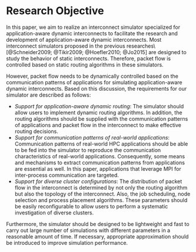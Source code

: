 # Research Objective

In this paper, we aim to realize an interconnect simulator specialized for
application-aware dynamic interconnects to facilitate the research and
development of application-aware dynamic interconnects. Most interconnect
simulators proposed in the previous researches\ [@Schneider2009; @Tikir2009;
@Hoefler2010; @Jo2015] are designed to study the behavior of static
interconnects. Therefore, packet flow is controlled based on static routing
algorithms in these simulators.

However, packet flow needs to be dynamically controlled based on the
communication patterns of applications for simulating application-aware
dynamic interconnects. Based on this  discussion, the requirements for our
simulator are described as follows:

- _Support for application-aware dynamic routing_: The simulator should allow
  users to implement dynamic routing algorithms. In addition, the routing
  algorithms should be supplied with the communication patterns of
  applications and packet flow in the interconnect to make effective routing
  decisions.
- _Support for communication patterns of real-world applications_:
  Communication patterns of real-world HPC applications should be able to be
  fed into the simulator to reproduce the communication characteristics of
  real-world applications. Consequently, some means and mechanisms to extract
  communication patterns from applications are essential as well. In this
  paper, applications that leverage MPI for inter-process communication are
  targeted.
- _Support for diverse cluster configurations_: The distribution of packet
  flow in the interconnect is determined by not only the routing algorithm but
  also the topology of the interconnect. Also, the job scheduling, node
  selection and process placement algorithms. These parameters should be
  easily reconfigurable to allow users to perform a systematic investigation
  of diverse clusters.

Furthermore, the simulator should be designed to be lightweight and fast to
carry out large number of simulations with different parameters in a
reasonable amount of time. If necessary, appropriate approximation should be
introduced to improve simulation performance.
